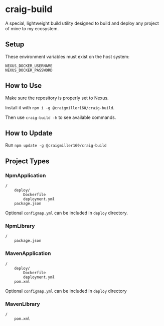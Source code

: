 # craig-build

A special, lightweight build utility designed to build and deploy any project of mine to my ecosystem.

## Setup

These environment variables must exist on the host system:

```
NEXUS_DOCKER_USERNAME
NEXUS_DOCKER_PASSWORD
```

## How to Use

Make sure the repository is properly set to Nexus.

Install it with `npm i -g @craigmiller160/craig-build`.

Then use `craig-build -h` to see available commands.

## How to Update

Run `npm update -g @craigmiller160/craig-build`

## Project Types

### NpmApplication
```
/
    deploy/
        Dockerfile
        deployment.yml
    package.json
```
Optional `configmap.yml` can be included in `deploy` directory.

### NpmLibrary
```
/
    package.json
```

### MavenApplication
```
/
    deploy/
        Dockerfile
        deployment.yml
    pom.xml
```
Optional `configmap.yml` can be included in `deploy` directory

### MavenLibrary
```
/
    pom.xml
```